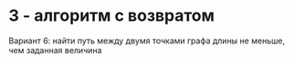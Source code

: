<h1>3 - алгоритм с возвратом</h1>
Вариант 6: найти путь между двумя точками графа длины не меньше, чем заданная величина
